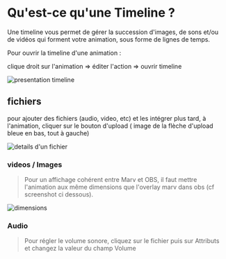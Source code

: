 # Qu'est-ce qu'une Timeline ?

Une timeline vous permet de gérer la succession d'images, de sons et/ou de vidéos qui forment votre animation, sous forme de lignes de temps.

Pour ouvrir la timeline d'une animation :

clique droit sur l'animation => éditer l'action => ouvrir timeline

   ![presentation timeline](/assets/images/docs/timeline_overview.png)

## fichiers

pour ajouter des fichiers (audio, video, etc) et les intégrer plus tard, à l'animation, cliquer sur le bouton d'upload ( image de la flèche d'upload bleue en bas, tout à gauche)

   ![details d'un fichier](/assets/images/docs/timeline_file_details.png)


### videos / Images

> Pour un affichage cohérent entre Marv et OBS, il faut mettre l'animation aux même dimensions que l'overlay marv dans obs (cf screenshot ci dessous).

   ![dimensions]()

### Audio

> Pour régler le volume sonore, cliquez sur le fichier puis sur Attributs et changez la valeur du champ Volume


